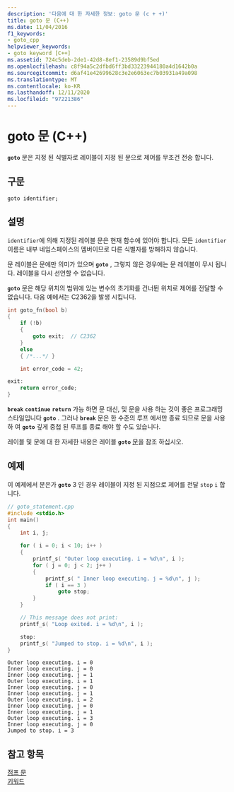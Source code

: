```yaml
---
description: '다음에 대 한 자세한 정보: goto 문 (c + +)'
title: goto 문 (C++)
ms.date: 11/04/2016
f1_keywords:
- goto_cpp
helpviewer_keywords:
- goto keyword [C++]
ms.assetid: 724c5deb-2de1-42d8-8ef1-23589d9bf5ed
ms.openlocfilehash: c8f94a5c2dfbd6ff3bd33223944180a4d1642b0a
ms.sourcegitcommit: d6af41e42699628c3e2e6063ec7b03931a49a098
ms.translationtype: MT
ms.contentlocale: ko-KR
ms.lasthandoff: 12/11/2020
ms.locfileid: "97221386"
---
```

# <a name="goto-statement-c"></a>goto 문 (C++)

**`goto`** 문은 지정 된 식별자로 레이블이 지정 된 문으로 제어를 무조건 전송 합니다.

## <a name="syntax"></a>구문

```
goto identifier;
```

## <a name="remarks"></a>설명

`identifier`에 의해 지정된 레이블 문은 현재 함수에 있어야 합니다. 모든 `identifier` 이름은 내부 네임스페이스의 멤버이므로 다른 식별자를 방해하지 않습니다.

문 레이블은 문에만 의미가 있으며 **`goto`** , 그렇지 않은 경우에는 문 레이블이 무시 됩니다. 레이블을 다시 선언할 수 없습니다.

**`goto`** 문은 해당 위치의 범위에 있는 변수의 초기화를 건너뛴 위치로 제어를 전달할 수 없습니다. 다음 예에서는 C2362을 발생 시킵니다.

```cpp
int goto_fn(bool b)
{
    if (!b)
    {
        goto exit;  // C2362
    }
    else
    { /*...*/ }

    int error_code = 42;

exit:
    return error_code;
}
```

**`break`** **`continue`** **`return`** 가능 하면 문 대신, 및 문을 사용 하는 것이 좋은 프로그래밍 스타일입니다 **`goto`** . 그러나 **`break`** 문은 한 수준의 루프 에서만 종료 되므로 문을 사용 하 여 **`goto`** 깊게 중첩 된 루프를 종료 해야 할 수도 있습니다.

레이블 및 문에 대 한 자세한 내용은 레이블 **`goto`** [문](../cpp/labeled-statements.md)을 참조 하십시오.

## <a name="example"></a>예제

이 예제에서 문은가 **`goto`** 3 인 경우 레이블이 지정 된 지점으로 제어를 전달 `stop` `i` 합니다.

```cpp
// goto_statement.cpp
#include <stdio.h>
int main()
{
    int i, j;

    for ( i = 0; i < 10; i++ )
    {
        printf_s( "Outer loop executing. i = %d\n", i );
        for ( j = 0; j < 2; j++ )
        {
            printf_s( " Inner loop executing. j = %d\n", j );
            if ( i == 3 )
                goto stop;
        }
    }

    // This message does not print:
    printf_s( "Loop exited. i = %d\n", i );

    stop:
    printf_s( "Jumped to stop. i = %d\n", i );
}
```

```Output
Outer loop executing. i = 0
Inner loop executing. j = 0
Inner loop executing. j = 1
Outer loop executing. i = 1
Inner loop executing. j = 0
Inner loop executing. j = 1
Outer loop executing. i = 2
Inner loop executing. j = 0
Inner loop executing. j = 1
Outer loop executing. i = 3
Inner loop executing. j = 0
Jumped to stop. i = 3
```

## <a name="see-also"></a>참고 항목

[점프 문](../cpp/jump-statements-cpp.md)<br/>
[키워드](../cpp/keywords-cpp.md)
